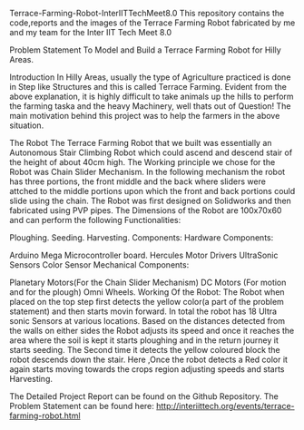 Terrace-Farming-Robot-InterIITTechMeet8.0
This repository contains the code,reports and the images of the Terrace Farming Robot fabricated by me and my team for the Inter IIT Tech Meet 8.0

Problem Statement
To Model and Build a Terrace Farming Robot for Hilly Areas.

Introduction
In Hilly Areas, usually the type of Agriculture practiced is done in Step like Structures and this is called Terrace Farming. Evident from the above explanation, it is highly difficult to take animals up the hills to perform the farming taska and the heavy Machinery, well thats out of Question! The main motivation behind this project was to help the farmers in the above situation.

The Robot
The Terrace Farming Robot that we built was essentially an Autonomous Stair Climbing Robot which could ascend and descend stair of the height of about 40cm high. The Working principle we chose for the Robot was Chain Slider Mechanism. In the following mechanism the robot has three portions, the front middle and the back where sliders were attched to the middle portions upon which the front and back portions could slide using the chain. The Robot was first designed on Solidworks and then fabricated using PVP pipes. The Dimensions of the Robot are 100x70x60 and can perform the following Functionalities:

Ploughing.
Seeding.
Harvesting.
Components:
Hardware Components:

Arduino Mega Microcontroller board.
Hercules Motor Drivers
UltraSonic Sensors
Color Sensor
Mechanical Components:

Planetary Motors(For the Chain Slider Mechanism)
DC Motors (For motion and for the plough)
Omni Wheels.
Working Of the Robot:
The Robot when placed on the top step first detects the yellow color(a part of the problem statement) and then starts movin forward. In total the robot has 18 Ultra sonic Sensors at various locations. Based on the distances detected from the walls on either sides the Robot adjusts its speed and once it reaches the area where the soil is kept it starts ploughing and in the return journey it starts seeding. The Second time it detects the yellow coloured block the robot descends down the stair. Here ,Once the robot detects a Red color it again starts moving towards the crops region adjusting speeds and starts Harvesting.

The Detailed Project Report can be found on the Github Repository. The Problem Statement can be found here: http://interiittech.org/events/terrace-farming-robot.html
